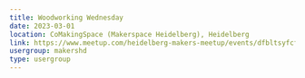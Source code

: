 ```yaml
---
title: Woodworking Wednesday
date: 2023-03-01
location: CoMakingSpace (Makerspace Heidelberg), Heidelberg
link: https://www.meetup.com/heidelberg-makers-meetup/events/dfbltsyfcfbcb/
usergroup: makershd
type: usergroup
---
```

